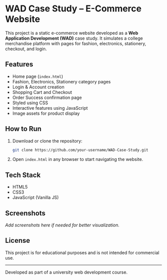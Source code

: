 
# WAD Case Study – E-Commerce Website

This project is a static e-commerce website developed as a **Web Application Development (WAD)** case study. It simulates a college merchandise platform with pages for fashion, electronics, stationery, checkout, and login.

## Features

-  Home page (`index.html`)
-  Fashion, Electronics, Stationery category pages
-  Login & Account creation
-  Shopping Cart and Checkout
-  Order Success confirmation page
-  Styled using CSS
-  Interactive features using JavaScript
-  Image assets for product display



##  How to Run

1. Download or clone the repository:
   ```bash
   git clone https://github.com/your-username/WAD-Case-Study.git
   ```
2. Open `index.html` in any browser to start navigating the website.

##  Tech Stack

- HTML5
- CSS3
- JavaScript (Vanilla JS)

##  Screenshots

_Add screenshots here if needed for better visualization._

##  License

This project is for educational purposes and is not intended for commercial use.

---

 Developed as part of a university web development course.
